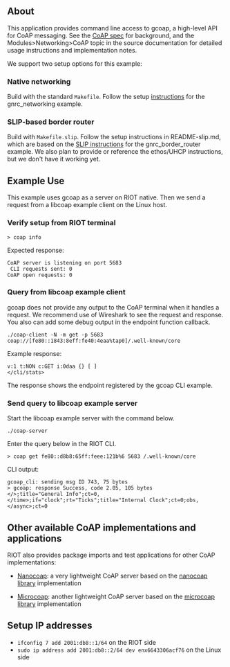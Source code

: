 ## About

This application provides command line access to gcoap, a high-level API for
CoAP messaging. See the [CoAP spec][1] for background, and the
Modules>Networking>CoAP topic in the source documentation for detailed usage
instructions and implementation notes.

We support two setup options for this example:

### Native networking

Build with the standard `Makefile`. Follow the setup [instructions][2] for
the gnrc_networking example.

### SLIP-based border router

Build with `Makefile.slip`. Follow the setup instructions in README-slip.md,
which are based on the [SLIP instructions][3] for the gnrc_border_router
example. We also plan to provide or reference the ethos/UHCP instructions,
but we don't have it working yet.


## Example Use

This example uses gcoap as a server on RIOT native. Then we send a request
from a libcoap example client on the Linux host.

### Verify setup from RIOT terminal

    > coap info

Expected response:

    CoAP server is listening on port 5683
     CLI requests sent: 0
    CoAP open requests: 0

### Query from libcoap example client

gcoap does not provide any output to the CoAP terminal when it handles a
request. We recommend use of Wireshark to see the request and response. You
also can add some debug output in the endpoint function callback.

    ./coap-client -N -m get -p 5683 coap://[fe80::1843:8eff:fe40:4eaa%tap0]/.well-known/core

Example response:

    v:1 t:NON c:GET i:0daa {} [ ]
    </cli/stats>

The response shows the endpoint registered by the gcoap CLI example.

### Send query to libcoap example server

Start the libcoap example server with the command below.

    ./coap-server

Enter the query below in the RIOT CLI.

    > coap get fe80::d8b8:65ff:feee:121b%6 5683 /.well-known/core

CLI output:

    gcoap_cli: sending msg ID 743, 75 bytes
    > gcoap: response Success, code 2.05, 105 bytes
    </>;title="General Info";ct=0,</time>;if="clock";rt="Ticks";title="Internal Clock";ct=0;obs,</async>;ct=0


## Other available CoAP implementations and applications

RIOT also provides package imports and test applications for other CoAP
implementations:

* [Nanocoap](../nanocoap_server): a very lightweight CoAP server based on the
  [nanocoap library](https://github.com/kaspar030/sock/tree/master/nanocoap)
  implementation

* [Microcoap](../../tests/pkg_microcoap): another lightweight CoAP server based
  on the [microcoap library](https://github.com/1248/microcoap) implementation


[1]: https://tools.ietf.org/html/rfc7252    "CoAP spec"
[2]: https://github.com/RIOT-OS/RIOT/tree/master/examples/gnrc_networking    "instructions"
[3]: https://github.com/RIOT-OS/RIOT/tree/master/examples/gnrc_border_router    "SLIP instructions"

## Setup IP addresses
- `ifconfig 7 add 2001:db8::1/64` on the RIOT side 
- `sudo ip address add 2001:db8::2/64 dev enx6643306acf76` on the Linux side

